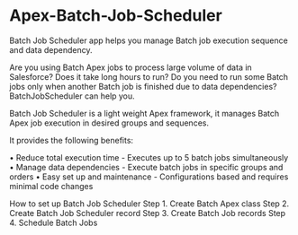 # Apex-Batch-Job-Scheduler
Batch Job Scheduler app helps you manage Batch job execution sequence and data dependency.

Are you using Batch Apex jobs to process large volume of data in Salesforce? Does it take long hours to run? Do you need to run some Batch jobs only when another Batch job is finished due to data dependencies? BatchJobScheduler can help you.

Batch Job Scheduler is a light weight Apex framework, it manages Batch Apex job execution in desired groups and sequences.

It provides the following benefits:

• Reduce total execution time - Executes up to 5 batch jobs simultaneously
• Manage data dependencies - Execute batch jobs in specific groups and orders
• Easy set up and maintenance - Configurations based and requires minimal code changes


How to set up Batch Job Scheduler
Step 1. Create Batch Apex class
Step 2. Create Batch Job Scheduler record
Step 3. Create Batch Job records
Step 4. Schedule Batch Jobs
